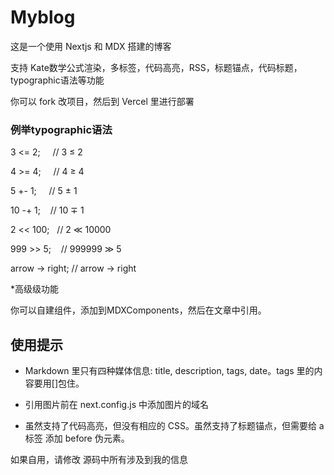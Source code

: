 # Myblog

这是一个使用 Nextjs 和 MDX 搭建的博客

支持 Kate数学公式渲染，多标签，代码高亮，RSS，标题锚点，代码标题，typographic语法等功能

你可以 fork 改项目，然后到 Vercel 里进行部署

### 例举typographic语法

3 <= 2;     // 3 ≤ 2

4 >= 4;     // 4 ≥ 4

5 +- 1;     // 5 ± 1

10 -+ 1;    // 10 ∓ 1

2 << 100;   // 2 ≪ 10000

999 >> 5;     // 999999 ≫ 5

arrow -> right;    // arrow → right

*高级级功能

你可以自建组件，添加到MDXComponents，然后在文章中引用。


## 使用提示

- Markdown 里只有四种媒体信息: title, description, tags, date。tags 里的内容要用[]包住。

- 引用图片前在 next.config.js 中添加图片的域名

- 虽然支持了代码高亮，但没有相应的 CSS。虽然支持了标题锚点，但需要给 a标签 添加 before 伪元素。


如果自用，请修改 源码中所有涉及到我的信息
